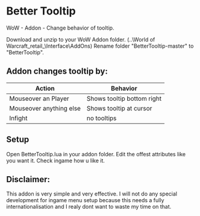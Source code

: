 # Better Tooltip
WoW - Addon - Change behavior of tooltip.

Download and unzip to your WoW Addon folder. (..\World of Warcraft\_retail_\Interface\AddOns)
Rename folder "BetterTooltip-master" to "BetterTooltip".

## Addon changes tooltip by:
| Action | Behavior | 
| --- | --- |
| Mouseover an Player | Shows tooltip bottom right |
| Mouseover anything else | Shows tooltip at cursor |
| Infight | no tooltips |

## Setup
Open BetterTooltip.lua in your addon folder.
Edit the offest attributes like you want it.
Check ingame how u like it.

## Disclaimer:

This addon is very simple and very effective.
I will not do any special development for ingame menu setup because this needs a fully internationalisation
and I realy dont want to waste my time on that.
